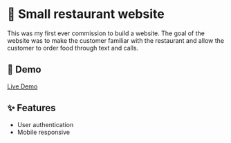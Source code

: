 # 📌 Small restaurant website 

This was my first ever commission to build a website. The goal of the website was to make the customer familiar with the restaurant and allow the customer to order food through text and calls.

## 🚀 Demo  
[Live Demo](https://22-nicolas.github.io/alibaba-website)  

## ✨ Features  
- User authentication  
- Mobile responsive  
